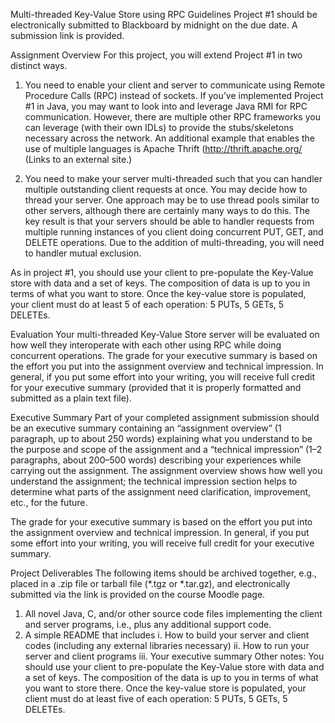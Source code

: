 Multi-threaded Key-Value Store using RPC
Guidelines
Project #1 should be electronically submitted to Blackboard by midnight on the due date.  A submission link is provided.

Assignment Overview
For this project, you will extend Project #1 in two distinct ways.

1) You need to enable your client and server to communicate using Remote Procedure Calls (RPC) instead of sockets.  If you’ve implemented Project #1 in Java, you may want to look into and leverage Java RMI for RPC communication.  However, there are multiple other RPC frameworks you can leverage (with their own IDLs) to provide the stubs/skeletons necessary across the network.  An additional example that enables the use of multiple languages is Apache Thrift (http://thrift.apache.org/
   (Links to an external site.)

2) You need to make your server multi-threaded such that you can handler multiple outstanding client requests at once.  You may decide how to thread your server.  One approach may be to use thread pools similar to other servers, although there are certainly many ways to do this. The key result is that your servers should be able to handler requests from multiple running instances of you client doing concurrent PUT, GET, and DELETE operations.  Due to the addition of multi-threading, you will need to handler mutual exclusion.

As in project #1, you should use your client to pre-populate the Key-Value store with data and a set of keys.  The composition of data is up to you in terms of what you want to store.  Once the key-value store is populated, your client must do at least 5 of each operation: 5 PUTs, 5 GETs, 5 DELETEs.

Evaluation
Your multi-threaded Key-Value Store server will be evaluated on how well they interoperate with each other using RPC while doing concurrent operations.  The grade for your executive summary is based on the effort you put into the assignment overview and technical impression. In general, if you put some effort into your writing, you will receive full credit for your executive summary (provided that it is properly formatted and submitted as a plain text file).

Executive Summary
Part of your completed assignment submission should be an executive summary containing an “assignment overview” (1 paragraph, up to about 250 words) explaining what you understand to be the purpose and scope of the assignment and a “technical impression” (1–2 paragraphs, about 200–500 words) describing your experiences while carrying out the assignment. The assignment overview shows how well you understand the assignment; the technical impression section helps to determine what parts of the assignment need clarification, improvement, etc., for the future.

The grade for your executive summary is based on the effort you put into the assignment overview and technical impression. In general, if you put some effort into your writing, you will receive full credit for your executive summary.

Project Deliverables
The following items should be archived together, e.g., placed in a .zip file or tarball file (*.tgz or *.tar.gz), and electronically submitted via the link is provided on the course Moodle page.
1.	All novel Java, C, and/or other source code files implementing the client and server programs, i.e., plus any additional support code.
2.	A simple README that includes
      i.	How to build your server and client codes (including any external libraries necessary)
      ii.	How to run your server and client programs
      iii.	Your executive summary
      Other notes:
      You should use your client to pre-populate the Key-Value store with data and a set of keys.  The composition of the data is up to you in terms of what you want to store there.  Once the key-value store is populated, your client must do at least five of each operation: 5 PUTs, 5 GETs, 5 DELETEs.   